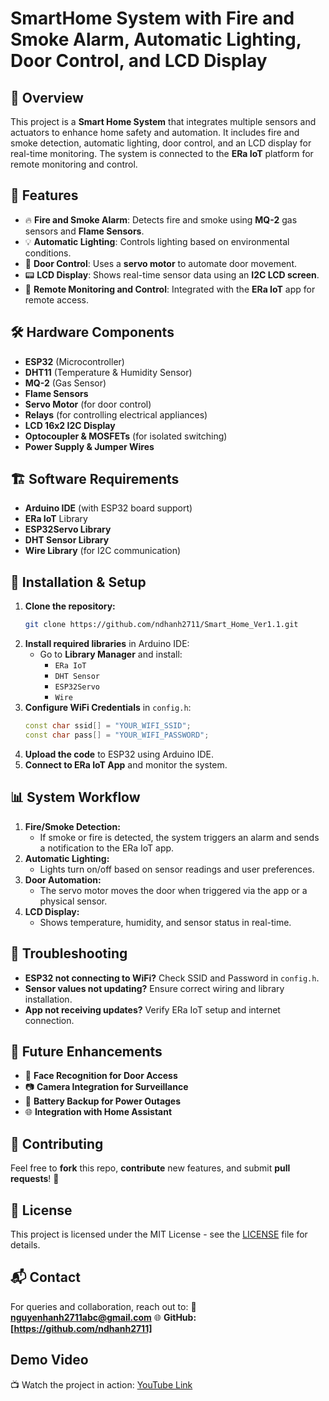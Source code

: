 # SmartHome System with Fire and Smoke Alarm, Automatic Lighting, Door Control, and LCD Display

## 📌 Overview
This project is a **Smart Home System** that integrates multiple sensors and actuators to enhance home safety and automation. It includes fire and smoke detection, automatic lighting, door control, and an LCD display for real-time monitoring. The system is connected to the **ERa IoT** platform for remote monitoring and control.

## 🎯 Features
- 🔥 **Fire and Smoke Alarm**: Detects fire and smoke using **MQ-2** gas sensors and **Flame Sensors**.
- 💡 **Automatic Lighting**: Controls lighting based on environmental conditions.
- 🚪 **Door Control**: Uses a **servo motor** to automate door movement.
- 📟 **LCD Display**: Shows real-time sensor data using an **I2C LCD screen**.
- 📲 **Remote Monitoring and Control**: Integrated with the **ERa IoT** app for remote access.

## 🛠 Hardware Components
- **ESP32** (Microcontroller)
- **DHT11** (Temperature & Humidity Sensor)
- **MQ-2** (Gas Sensor)
- **Flame Sensors**
- **Servo Motor** (for door control)
- **Relays** (for controlling electrical appliances)
- **LCD 16x2 I2C Display**
- **Optocoupler & MOSFETs** (for isolated switching)
- **Power Supply & Jumper Wires**

## 🏗 Software Requirements
- **Arduino IDE** (with ESP32 board support)
- **ERa IoT** Library
- **ESP32Servo Library**
- **DHT Sensor Library**
- **Wire Library** (for I2C communication)

## 🚀 Installation & Setup
1. **Clone the repository:**
   ```bash
   git clone https://github.com/ndhanh2711/Smart_Home_Ver1.1.git
   ```
2. **Install required libraries** in Arduino IDE:
   - Go to **Library Manager** and install:
     - `ERa IoT`
     - `DHT Sensor`
     - `ESP32Servo`
     - `Wire`
3. **Configure WiFi Credentials** in `config.h`:
   ```cpp
   const char ssid[] = "YOUR_WIFI_SSID";
   const char pass[] = "YOUR_WIFI_PASSWORD";
   ```
4. **Upload the code** to ESP32 using Arduino IDE.
5. **Connect to ERa IoT App** and monitor the system.

## 📊 System Workflow
1. **Fire/Smoke Detection:**
   - If smoke or fire is detected, the system triggers an alarm and sends a notification to the ERa IoT app.
2. **Automatic Lighting:**
   - Lights turn on/off based on sensor readings and user preferences.
3. **Door Automation:**
   - The servo motor moves the door when triggered via the app or a physical sensor.
4. **LCD Display:**
   - Shows temperature, humidity, and sensor status in real-time.

## 🔧 Troubleshooting
- **ESP32 not connecting to WiFi?** Check SSID and Password in `config.h`.
- **Sensor values not updating?** Ensure correct wiring and library installation.
- **App not receiving updates?** Verify ERa IoT setup and internet connection.

## 📌 Future Enhancements
- 🔑 **Face Recognition for Door Access**
- 📷 **Camera Integration for Surveillance**
- 🔋 **Battery Backup for Power Outages**
- 🌐 **Integration with Home Assistant**

## 🤝 Contributing
Feel free to **fork** this repo, **contribute** new features, and submit **pull requests**! 🚀

## 📜 License
This project is licensed under the MIT License - see the [LICENSE](LICENSE) file for details.

## 📬 Contact
For queries and collaboration, reach out to:
📧 **nguyenhanh2711abc@gmail.com**
🌐 **GitHub:[https://github.com/ndhanh2711]**
## Demo Video
📺 Watch the project in action: [YouTube Link](https://youtu.be/Y3ips-h0tCI)